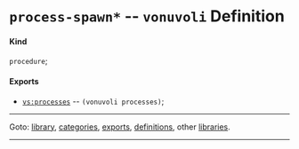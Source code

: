 

<a id='definition__vonuvoli__process-spawn_2a'></a>

# `process-spawn*` -- `vonuvoli` Definition


<a id='definition__vonuvoli__process-spawn_2a__kind'></a>

#### Kind

`procedure`;


<a id='definition__vonuvoli__process-spawn_2a__exports'></a>

#### Exports

 * [`vs:processes`](../../vonuvoli/exports/vs_3a_processes.md#export__vonuvoli__vs_3a_processes) -- `(vonuvoli processes)`;

----

Goto: [library](../../vonuvoli/_index.md#library__vonuvoli), [categories](../../vonuvoli/categories/_index.md#toc__vonuvoli__categories), [exports](../../vonuvoli/exports/_index.md#toc__vonuvoli__exports), [definitions](../../vonuvoli/definitions/_index.md#toc__vonuvoli__definitions), other [libraries](../../_libraries.md#toc__libraries).

----

